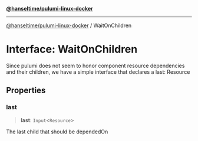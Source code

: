 [**@hanseltime/pulumi-linux-docker**](../README.md)

***

[@hanseltime/pulumi-linux-docker](../README.md) / WaitOnChildren

# Interface: WaitOnChildren

Since pulumi does not seem to honor component resource dependencies and their children, we have a
simple interface that declares a last: Resource

## Properties

### last

> **last**: `Input`\<`Resource`\>

The last child that should be dependedOn
